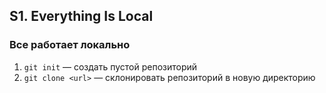 
## S1. Everything Is Local
### Все работает локально
1. `git init` — создать пустой репозиторий
2. `git clone <url>` — склонировать репозиторий в новую директорию

